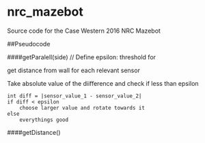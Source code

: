 # nrc_mazebot

Source code for the Case Western 2016 NRC Mazebot

##Pseudocode

####getParalell(side)
// Define epsilon: threshold for 

get distance from wall for each relevant sensor

Take absolute value of the diifference and check if less than epsilon

    int diff = |sensor_value_1 - sensor_value_2|
    if diff < epsilon
        choose larger value and rotate towards it
    else 
        everythings good


####getDistance()